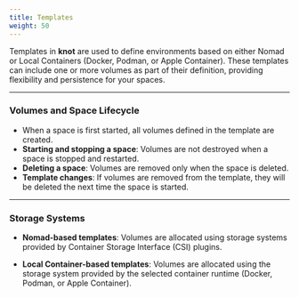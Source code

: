 ```yaml
---
title: Templates
weight: 50
---
```


Templates in **knot** are used to define environments based on either Nomad or Local Containers (Docker, Podman, or Apple Container). These templates can include one or more volumes as part of their definition, providing flexibility and persistence for your spaces.

---

### Volumes and Space Lifecycle

- When a space is first started, all volumes defined in the template are created.
- **Starting and stopping a space**:
  Volumes are not destroyed when a space is stopped and restarted.
- **Deleting a space**:
  Volumes are removed only when the space is deleted.
- **Template changes**:
  If volumes are removed from the template, they will be deleted the next time the space is started.

---

### Storage Systems

- **Nomad-based templates**:
  Volumes are allocated using storage systems provided by Container Storage Interface (CSI) plugins.

- **Local Container-based templates**:
  Volumes are allocated using the storage system provided by the selected container runtime (Docker, Podman, or Apple Container).
